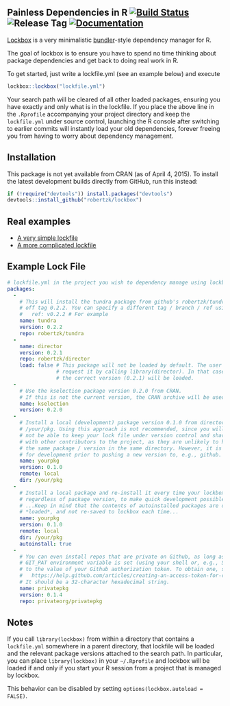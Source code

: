 Painless Dependencies in R [![Build Status](https://img.shields.io/travis/robertzk/lockbox.svg)](https://travis-ci.org/robertzk/lockbox) ![Release Tag](https://img.shields.io/github/tag/robertzk/lockbox.svg) [![Documentation](https://img.shields.io/badge/rocco--docs-%E2%9C%93-blue.svg)](http://robertzk.github.io/lockbox/)
-------------

[Lockbox](https://screen.yahoo.com/gore-bush-first-debate-strategery-050000058.html) is
a very minimalistic [bundler](http://bundler.io/)-style dependency manager for R.

The goal of lockbox is to ensure you have to spend no time thinking about
package dependencies and get back to doing real work in R.

To get started, just write a lockfile.yml (see an example below) and execute

```r
lockbox::lockbox("lockfile.yml")
```

Your search path will be cleared of all other loaded packages, ensuring you
have exactly and only what is in the lockfile. If you place the above line
in the `.Rprofile` accompanying your project directory and keep the 
`lockfile.yml` under source control, launching the R console after
switching to earlier commits will instantly load your old dependencies,
forever freeing you from having to worry about dependency management.

Installation
------------

This package is not yet available from CRAN (as of April 4, 2015).
To install the latest development builds directly from GitHub, run this instead:

```R
if (!require("devtools")) install.packages("devtools")
devtools::install_github("robertzk/lockbox")
```

Real examples
------------

* [A very simple lockfile](https://github.com/syberia/base.sy/blob/master/lockfile.yml) 
* [A more complicated lockfile](https://github.com/syberia/example.sy/blob/master/lockfile.yml)

Example Lock File
-----------------

```yml
# lockfile.yml in the project you wish to dependency manage using lockbox
packages:
  -
    # This will install the tundra package from github's robertzk/tundra repo
    # off tag 0.2.2. You can specify a different tag / branch / ref using:
    #   ref: v0.2.2 # For example
    name: tundra
    version: 0.2.2
    repo: robertzk/tundra
  -
    name: director
    version: 0.2.1
    repo: robertzk/director
    load: false # This package will not be loaded by default. The user must
                # request it by calling library(director). In that case,
                # the correct version (0.2.1) will be loaded.
  -
    # Use the kselection package version 0.2.0 from CRAN.
    # If this is not the current version, the CRAN archive will be used.
    name: kselection
    version: 0.2.0
  -
    # Install a local (development) package version 0.1.0 from directory
    # /your/pkg. Using this approach is not recommended, since you will
    # not be able to keep your lock file under version control and shareable
    # with other contributors to the project, as they are unlikely to have
    # the same package / version in the same directory. However, it is useful
    # for development prior to pushing a new version to, e.g., github.
    name: yourpkg
    version: 0.1.0
    remote: local
    dir: /your/pkg
  -
    # Install a local package and re-install it every time your lockbox loads
    # regardless of package version, to make quick development possible.
    # ...Keep in mind that the contents of autoinstalled packages are only
    # *loaded*, and not re-saved to lockbox each time...
    name: yourpkg
    version: 0.1.0
    remote: local
    dir: /your/pkg
    autoinstall: true
  -
    # You can even install repos that are private on Github, as long as your
    # GIT_PAT environment variable is set (using your shell or, e.g., Sys.setenv)
    # to the value of your Github authorization token. To obtain one, see:
    #   https://help.github.com/articles/creating-an-access-token-for-command-line-use/
    # It should be a 32-character hexadecimal string.
    name: privatepkg
    version: 0.1.4
    repo: privateorg/privatepkg
```

Notes
-----

If you call `library(lockbox)` from within a directory that contains
a `lockfile.yml` somewhere in a parent directory, that lockfile
will be loaded and the relevant package versions attached to the 
search path. In particular, you can place `library(lockbox)` in
your `~/.Rprofile` and lockbox will be loaded if and only if
you start your R session from a project that is managed by lockbox.

This behavior can be disabled by setting `options(lockbox.autoload = FALSE)`.
